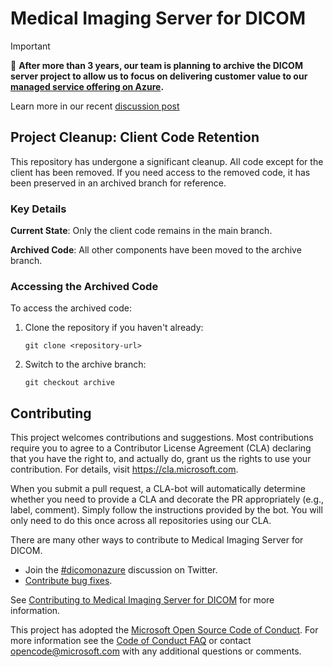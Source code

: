 # Medical Imaging Server for DICOM

> [!IMPORTANT]
> 📢 **After more than 3 years, our team is planning to archive the DICOM server project to allow us to focus on delivering customer value to our [managed service offering on Azure](https://learn.microsoft.com/en-us/azure/healthcare-apis/dicom/overview).**
> 
> Learn more in our recent [discussion post](https://github.com/microsoft/dicom-server/discussions/3401)

## Project Cleanup: Client Code Retention

This repository has undergone a significant cleanup. All code except for the client has been removed. If you need access to the removed code, it has been preserved in an archived branch for reference.

### Key Details

**Current State**: Only the client code remains in the main branch.

**Archived Code**: All other components have been moved to the archive branch.

### Accessing the Archived Code

To access the archived code:

1. Clone the repository if you haven't already:

    `git clone <repository-url>`

2. Switch to the archive branch:

    `git checkout archive`


## Contributing

This project welcomes contributions and suggestions.  Most contributions require you to agree to a
Contributor License Agreement (CLA) declaring that you have the right to, and actually do, grant us
the rights to use your contribution. For details, visit https://cla.microsoft.com.

When you submit a pull request, a CLA-bot will automatically determine whether you need to provide
a CLA and decorate the PR appropriately (e.g., label, comment). Simply follow the instructions
provided by the bot. You will only need to do this once across all repositories using our CLA.

There are many other ways to contribute to Medical Imaging Server for DICOM.
* Join the [#dicomonazure](https://twitter.com/hashtag/dicomonazure?f=tweets&vertical=default) discussion on Twitter.
* [Contribute bug fixes](CONTRIBUTING.md).

See [Contributing to Medical Imaging Server for DICOM](CONTRIBUTING.md) for more information.

This project has adopted the [Microsoft Open Source Code of Conduct](https://opensource.microsoft.com/codeofconduct/).
For more information see the [Code of Conduct FAQ](https://opensource.microsoft.com/codeofconduct/faq/) or
contact [opencode@microsoft.com](mailto:opencode@microsoft.com) with any additional questions or comments.